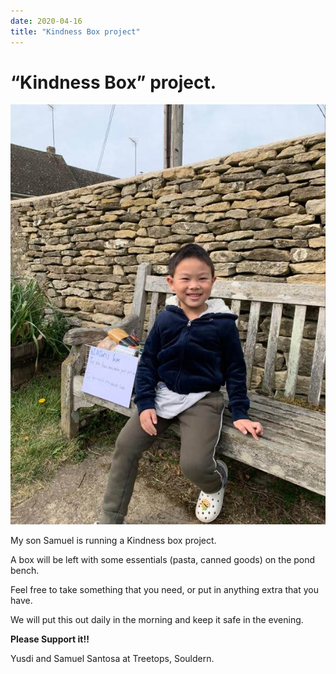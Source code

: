 ```yaml
---
date: 2020-04-16
title: "Kindness Box project"
---
```


# “Kindness Box” project.


![Samuel and Box](samuel-box.jpg)

My son Samuel is running a Kindness box project.

A box will be left with some essentials (pasta, canned goods) on the pond bench.

Feel free  to take something that you need, or put in anything extra that you have.

We will put this out daily in the morning and keep it safe in the evening.

**Please Support it!!**

Yusdi and Samuel Santosa at Treetops, Souldern.

